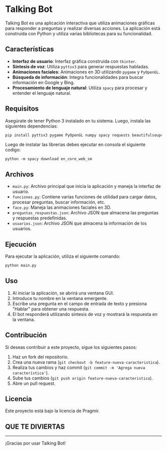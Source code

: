 
# Talking Bot

Talking Bot es una aplicación interactiva que utiliza animaciones gráficas para responder a preguntas y realizar diversas acciones. La aplicación está construida con Python y utiliza varias bibliotecas para su funcionalidad.

## Características

- **Interfaz de usuario**: Interfaz gráfica construida con `tkinter`.
- **Síntesis de voz**: Utiliza `pyttsx3` para generar respuestas habladas.
- **Animaciones faciales**: Animaciones en 3D utilizando `pygame` y `PyOpenGL`.
- **Búsqueda de información**: Integra funcionalidades para buscar información en Google y Bing.
- **Procesamiento de lenguaje natural**: Utiliza `spacy` para procesar y entender el lenguaje natural.

## Requisitos

Asegúrate de tener Python 3 instalado en tu sistema. Luego, instala las siguientes dependencias:

```bash
pip install pyttsx3 pygame PyOpenGL numpy spacy requests beautifulsoup4
```

Luego de instalar las librerias debes ejecutar en consola el siguiente codigo:
```
python -m spacy download en_core_web_sm
```

## Archivos

- `main.py`: Archivo principal que inicia la aplicación y maneja la interfaz de usuario.
- `funciones.py`: Contiene varias funciones de utilidad para cargar datos, procesar preguntas, buscar información, etc.
- `face.py`: Maneja las animaciones faciales en 3D.
- `preguntas_respuestas.json`: Archivo JSON que almacena las preguntas y respuestas predefinidas.
- `usuarios.json`: Archivo JSON que almacena la información de los usuarios.

## Ejecución

Para ejecutar la aplicación, utiliza el siguiente comando:

```bash
python main.py
```

## Uso

1. Al iniciar la aplicación, se abrirá una ventana GUI.
2. Introduce tu nombre en la ventana emergente.
3. Escribe una pregunta en el campo de entrada de texto y presiona "Hablar" para obtener una respuesta.
4. El bot responderá utilizando síntesis de voz y mostrará la respuesta en la ventana.

## Contribución

Si deseas contribuir a este proyecto, sigue los siguientes pasos:

1. Haz un fork del repositorio.
2. Crea una nueva rama (`git checkout -b feature-nueva-caracteristica`).
3. Realiza tus cambios y haz commit (`git commit -m 'Agrega nueva característica'`).
4. Sube tus cambios (`git push origin feature-nueva-caracteristica`).
5. Abre un pull request.

## Licencia

Este proyecto está bajo la licencia de Pragmir.

## QUE TE DIVIERTAS

---

¡Gracias por usar Talking Bot!
